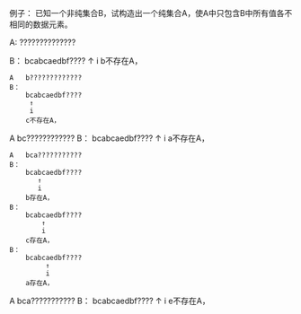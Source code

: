例子：
    已知一个非纯集合B，试构造出一个纯集合A，使A中只包含B中所有值各不相同的数据元素。

A:
    ??????????????

B：
    bcabcaedbf????
    ↑
    i
    b不存在A，
```````````````````````````````````````````````
A   b?????????????
B：
    bcabcaedbf????
     ↑
     i
    c不存在A，
```````````````````````````````````````````````````````````
A   bc????????????
B：
    bcabcaedbf????
      ↑
      i
    a不存在A，
```````````````````````````````````````````````````````````
A   bca???????????
B：
    bcabcaedbf????
       ↑
       i
    b存在A，
B：
    bcabcaedbf????
        ↑
        i
    c存在A，
B：
    bcabcaedbf????
         ↑
         i
    a存在A，
```````````````````````````````````````````````````````````
A   bca???????????
B：
    bcabcaedbf????
          ↑
          i
    e不存在A，
